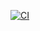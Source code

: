 [![CI](https://github.com/Sayanth1919/email-repo/actions/workflows/ci.yml/badge.svg)](https://github.com/Sayanth1919/email-repo/actions/workflows/ci.yml)
